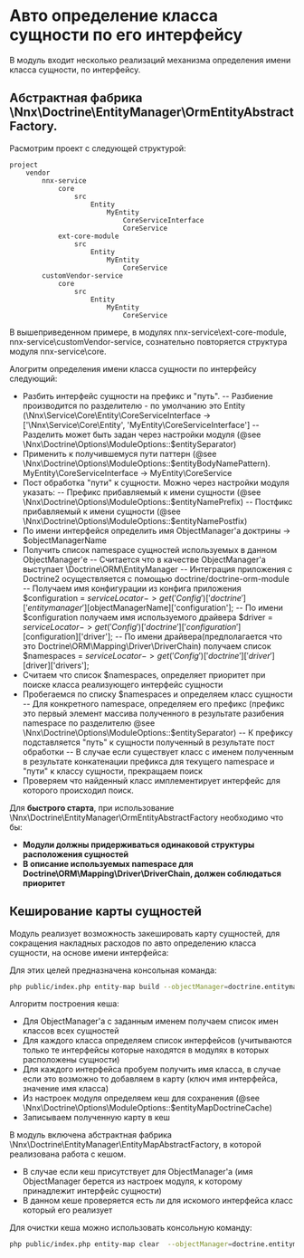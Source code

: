 # Авто определение класса сущности по его интерфейсу

В модуль входит несколько реализаций механизма определения имени класса сущности, по интерфейсу.

## Абстрактная фабрика \Nnx\Doctrine\EntityManager\OrmEntityAbstractFactory.

Расмотрим проект с следующей структурой:

```text
project
    vendor
        nnx-service
            core
                src
                    Entity
                        MyEntity
                            CoreServiceInterface
                            CoreService
            ext-core-module
                src
                    Entity
                        MyEntity
                            CoreService
        customVendor-service
            core
                src
                    Entity
                        MyEntity
                            CoreService
```

В вышеприведенном примере, в модулях nnx-service\ext-core-module, nnx-service\customVendor-service, 
сознательно повторяется структура модуля nnx-service\core.

Алогритм определения имени класса сущности по интерфейсу следующий:

- Разбить интерфейс сущности на префикс и "путь". 
-- Разбиение производится по разделителю - по умолчанию это Entity (\Nnx\Service\Core\Entity\CoreServiceInterface -> ['\Nnx\Service\Core\Entity\', 'MyEntity\CoreServiceInterface']
-- Разделить может быть задан через настройки модуля (@see \Nnx\Doctrine\Options\ModuleOptions::$entitySeparator)
- Применить к получившемуся пути паттерн (@see \Nnx\Doctrine\Options\ModuleOptions::$entityBodyNamePattern). MyEntity\CoreServiceInterface -> MyEntity\CoreService
- Пост обработка "пути" к сущности. Можно через настройки модуля указать:
-- Префикс прибавляемый к имени сущности (@see \Nnx\Doctrine\Options\ModuleOptions::$entityNamePrefix)
-- Постфикс прибавляемый к имени сущности (@see \Nnx\Doctrine\Options\ModuleOptions::$entityNamePostfix)
- По имени интерфейся определить имя ObjectManager'a доктрины -> $objectManagerName
- Получить список namespace сущностей используемых в данном ObjectManager'е
-- Считается что в качестве ObjectManager'a выступает \Doctrine\ORM\EntityManager
-- Интеграция приложения с Doctrine2 осуществляется с помощью doctrine/doctrine-orm-module
-- Получаем имя конфигурации из конфига приложения $configuration = $serviceLocator->get('Config')['doctrine']['entitymanager'][$objectManagerName]['configuration'];
-- По имени $configuration получаем имя используемого драйвера $driver = $serviceLocator->get('Config')['doctrine']['configuration'][$configuration]['driver'];
-- По имени драйвера(предполагается что это Doctrine\ORM\Mapping\Driver\DriverChain) получаем список $namespaces =  $serviceLocator->get('Config')['doctrine']['driver'][$driver]['drivers'];
- Считаем что список $namespaces, определяет приоритет при поиске класса реализующего интерфейс сущности
- Пробегаемся по списку $namespaces и определяем класс сущности
-- Для конкретного namespace, определяем его префикс (префикс это первый элемент массива полученного в результате разибения namespace по разделителю @see \Nnx\Doctrine\Options\ModuleOptions::$entitySeparator)
-- К префиксу подставляется "путь" к сущности полученный в результате пост обработки
-- В случае если существует класс с именем полученным в результате конкатенации префикса для текущего namespace и "пути" к классу сущности, прекращаем поиск
- Проверяем что найденный класс имплементирует интерфейс для которого происходил поиск.

Для **быстрого старта**, при использование \Nnx\Doctrine\EntityManager\OrmEntityAbstractFactory необходимо что бы:

- **Модули должны придерживаться одинаковой структуры расположения сущностей**
- **В описание используемых namespace для Doctrine\ORM\Mapping\Driver\DriverChain, должен соблюдаться приоритет**


## Кеширование карты сущностей

Модуль реализует возможность закешировать карту сущностей, для сокращения накладных расходов по авто определению класса сущности,
на основе имени интерфейса:

Для этих целей предназначена консольная команда:

```bash
php public/index.php entity-map build --objectManager=doctrine.entitymanager.orm_default
```

Алгоритм построения кеша:

- Для ObjectManager'a c заданным именем получаем список имен классов всех сущностей
- Для каждого класса определяем список интерфейсов (учитываются только те интерфейсы которые находятся в модулях в которых расположены сущности)
- Для каждого интерфейса пробуем получить имя класса, в случае если это возможно то добавляем в карту (ключ имя интерфейса, значение имя класса)
- Из настроек модуля определяем кеш для сохранения (@see \Nnx\Doctrine\Options\ModuleOptions::$entityMapDoctrineCache)
- Записываем полученную карту в кеш

В модуль включена абстрактная фабрика \Nnx\Doctrine\EntityManager\EntityMapAbstractFactory, в которой реализована работа
с кешом.

- В случае если кеш присутствует для ObjectManager'a (имя ObjectManager берется из настроек модуля, к которому принадлежит интерфейс сущности)
- В данном кеше проверяется есть ли для искомого интерфейса класс который его реализует


Для очистки кеша можно использовать консольную команду:

```bash
php public/index.php entity-map clear  --objectManager=doctrine.entitymanager.orm_default
```
